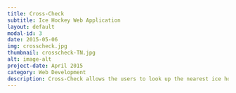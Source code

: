 ```yaml
---
title: Cross-Check
subtitle: Ice Hockey Web Application
layout: default
modal-id: 3
date: 2015-05-06
img: crosscheck.jpg
thumbnail: crosscheck-TN.jpg
alt: image-alt
project-date: April 2015
category: Web Development
description: Cross-Check allows the users to look up the nearest ice hockey rink in Northern California and provides a list of hockey coaches for that particular hockey rink. Additionally, coaches can create a profile and add their experience and contact info for hockey players who are looking to start playing ice hockey or refine their skills. Cross-Check was engineered in Ruby with Sinatra, and using the Google Maps API.
---
```

